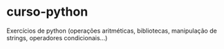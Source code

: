 # curso-python
Exercícios de python (operações aritméticas, bibliotecas, manipulação de strings, operadores condicionais...)

